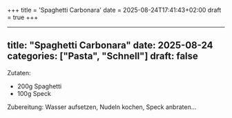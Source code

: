 +++
title = 'Spaghetti Carbonara'
date = 2025-08-24T17:41:43+02:00
draft = true
+++

---
title: "Spaghetti Carbonara"
date: 2025-08-24
categories: ["Pasta", "Schnell"]
draft: false
---
Zutaten:
- 200g Spaghetti
- 100g Speck

Zubereitung:
Wasser aufsetzen, Nudeln kochen, Speck anbraten…

